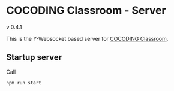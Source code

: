 # COCODING Classroom - Server
v 0.4.1  

This is the Y-Websocket based server for [COCODING Classroom](https://github.com/cocodingclassroom/cocodingclassroom-client).


## Startup server

Call

```shell
npm run start
```
